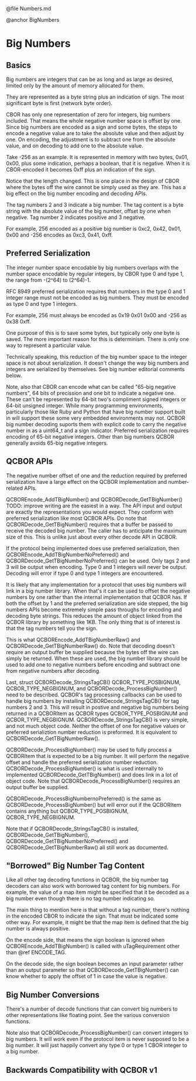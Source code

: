 
@file Numbers.md

@anchor BigNumbers

#  Big Numbers

## Basics

Big numbers are integers that can be as long and as large as desired, 
limited only by the amount of memory allocated for them.

They are represented as a byte string plus an indication of sign.
The most significant byte is first (network byte order).

CBOR has only one representation of zero for integers, big numbers included.
That means the whole negative number space is offset by one.
Since big numbers are encoded as a sign and some bytes, the steps
to encode a negative value are to take the absolute value and then 
adjust by one. On encoding, the adjustment is to subtract one
from the absolute value, and on decoding to add one to the absolute
value.

Take -256 as an example. It is represented in memory with two
bytes, 0x01, 0x00, plus some indication, perhaps a boolean, that 
it is negative. When it is CBOR-encoded it becomes 0xff
plus an indication of the sign.

Notice that the length changed. This is one place in the
design of CBOR where the bytes off the wire cannot be
simply used as they are. This has a big effect on the
big number encoding and decoding APIs.

The tag numbers 2 and 3 indicate a big number. The tag content
is a byte string with the absolute value of the big number,
offset by one when negative. Tag number 2 indicates positive
and 3 negative.

For example, 256 encoded as a positive big number is 0xc2, 0x42, 0x01, 0x00
and -256 encodes as 0xc3, 0x41, 0xff.


## Preferred Serialization

The integer number space encodable by big numbers overlaps
with the number space encodable by regular integers, by
CBOR type 0 and type 1, the range from -(2^64) to 
(2^64)-1.

RFC 8949 preferred serialization requires that numbers in
the type 0 and 1 integer range must not be encoded as
big numbers. They must be encoded as type 0 and type
1 integers.

For example, 256 must always be encoded as 0x19 0x01 0x00 and -256 as 0x38 0xff.

One purpose of this is to save some bytes, but typically only 
one byte is saved. The more important reason for this is determinism.
There is only one way to represent a particular value.

Technically speaking, this reduction of the big number space
to the integer space is not about serialization. It doesn't
change the way big numbers and integers are serialized by
themselves. See big number editorial comments below.

Note, also that CBOR can encode what can be called
"65-big negative numbers", 64 bits of precission and
one bit to indicate a negative one. These can't be represented
by 64-bit two's compliment signed integers or 64-bit 
unsigned integer. While many programming environments, particularly
those like Ruby and Python that have big number support built 
in will support these some very embedded environments may not.
QCBOR big number decoding suports them with explicit code to
carry the negative number in as a uint64_t and a sign indicator.
Preferred serialization requires encoding of 65-bit
negative integers. 
Other than big numbers QCBOR generally avoids 65-big negative
integers.

## QCBOR APIs

The negative number offset of one and the reduction required by
preferred serialization have a large effect on the QCBOR 
implementation and number-related APIs.

QCBOREncode_AddTBigNumber() and QCBORDecode_GetTBigNumber() 
TODO: improve writing
are the easiest in a way. The API input and output are exactly
the representations you would expect. They conform with
preferred serialization like most QCBOR APIs. Do note
that QCBORDecode_GetTBigNumber() requires that a buffer
be passed to receive the decoded big number. The caller 
has to anticipate the maximum size of this. This is unlike
just about every other decode API in QCBOR.

If the protocol being implemented does use preferred
serialization, then QCBOREncode_AddTBigNumberNoPreferred() and QCBORDecode_GetTBigNumberNoPreferred()
can be used. Only tags 2 and 3 will be output when encoding.
Type 0 and 1 integers will never be output. Decoding
will error if type 0 and type 1 integers are encountered.

It is likely that any implementation for a protocol that
uses big numbers will link in a big number library.
When that's it can be used to offset the negative numbers 
by one rather than the internal implementation that QCBOR
has. If both the offset by 1 and the preferred serialization
are side stepped, the big numbers APIs become extremely simple
pass throughs for encoding and decoding byte strings. 
This reduces the amount of object linked from the QCBOR
library by something like 1KB. The
only thing that is of interest is that the tag numbers
tell you the sign.

This is what QCBOREncode_AddTBigNumberRaw() and 
QCBORDecode_GetTBigNumberRaw() do. Note that decoding
doesn't require an output buffer be supplied because the
bytes off the wire can simply be returned. When
these are used, the big number library should be used
to add one to negative numbers before encoding
and subtract one from negative numbers after decoding.

Last, struct QCBORDecode_StringsTagCB() QCBOR_TYPE_POSBIGNUM, QCBOR_TYPE_NEGBIGNUM, and QCBORDecode_ProcessBigNumber()
need to be described. QCBOR's tag processing callbacks can
be used to handle big numbers by installing QCBORDecode_StringsTagCB()
for tag numbers 2 and 3. This will result in postive and negative
big numbers being returned in a QCBORItem as QCBOR types 
QCBOR_TYPE_POSBIGNUM and QCBOR_TYPE_NEGBIGNUM. QCBORDecode_StringsTagCB()
is very simple, and not much object code. Neither the offset
of one for negative values or preferred serializtion number
reduction is preformed. It is equivalent to QCBORDecode_GetTBigNumberRaw().

QCBORDecode_ProcessBigNumber() 
may be used to fully process a QCBORItem that is expected to
be a big number. It will perform the negative offset and handle
the preferred serialization number reduction. QCBORDecode_ProcessBigNumber()
is what is used internally to implemented QCBORDecode_GetTBigNumber() and
does link in a lot of object code. Note that QCBORDecode_ProcessBigNumber()
requires an output buffer be supplied.

QCBORDecode_ProcessBigNumbernoPreferred() is the same as QCBORDecode_ProcessBigNumber()
but will error out if the QCBORItem contains anything but
 QCBOR_TYPE_POSBIGNUM, QCBOR_TYPE_NEGBIGNUM.
 
Note that if  QCBORDecode_StringsTagCB() is installed, QCBORDecode_GetTBigNumber(),
QCBORDecode_GetTBigNumberNoPreferred() and QCBORDecode_GetTBigNumberRaw() all still work
as documented.

## "Borrowed" Big Number Tag Content

Like all other tag decoding functions in QCBOR, the big number
tag decoders can also work with borrowed tag content for big numbers. For example, the value of a map item might be specified that it be
decoded as a big number even though there is no tag number indicating
so.

The main thing to mention here is that without a tag number, there's
nothing in the encoded CBOR to indicate the sign. That must be indicated
some other way. For example, it might be that the map item is defined
that the big number is always positive.

On the encode side, that means the sign boolean is ignored when
QCBOREncode_AddTBigNumber() is called with uTagRequirement other than
@ref ENCODE_TAG.

On the decode side, the sign boolean becomes an input parameter rather
than an output parameter so that QCBORDecode_GetTBigNumber() can 
know whether to apply the offset of 1 in case the value is negative.

## Big Number Conversions

There's a number of decode functions that can convert big numbers to
other representations like floating point. See the various
conversion functions.

Note also that QCBORDecode_ProcessBigNumber() can convert integers 
to big numbers. It will work even if the protocol item is never
supposed to be a big number. It will just happily convert any
type 0 or type 1 CBOR integer to a big number.

## Backwards Compatibility with QCBOR v1



